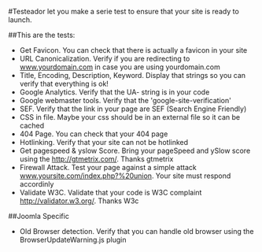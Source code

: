 #Testeador let you make a serie test to ensure that your site is ready to launch.

##This are the tests:

* Get Favicon. You can check that there is actually a favicon in your site
* URL Canonicalization. Verify if you are redirecting to www.yourdomain.com in case you are using yourdomain.com
* Title, Encoding, Description, Keyword. Display that strings so you can verify that everything is ok!
* Google Analytics. Verify that the UA- string is in your code
* Google webmaster tools. Verify that the 'google-site-verification'
* SEF. Verify that the link in your page are SEF (Search Engine Friendly)
* CSS in file. Maybe your css should be in an external file so it can be cached
* 404 Page. You can check that your 404 page
* Hotlinking. Verify that your site can not be hotlinked
* Get pagespeed & yslow Score. Bring your pageSpeed and ySlow score using the http://gtmetrix.com/. Thanks gtmetrix
* Firewall Attack. Test your page against a simple attack www.yoursite.com/index.php?%20union. Your site must respond accordinly
* Validate W3C. Validate that your code is W3C complaint http://validator.w3.org/. Thanks W3c

##Joomla Specific
* Old Browser detection. Verify that you can handle old browser using the BrowserUpdateWarning.js plugin
